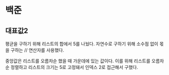 # 백준

## 대표값2

평균을 구하기 위해 리스트의 합에서 5를 나눴다. 자연수로 구하기 위해 소수점 없이 몫을 구하는 // 연산자를 사용했다.

중앙값은 리스트를 오름차순 했을 때 가운데에 있는 값이다. 이를 위해 리스트를 오름차순 정렬하고 리스트의 크기는 5로 고정돼서 인덱스 2로 접근해서 구했다.

